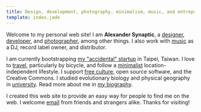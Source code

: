 ```yaml
---
title: Design, development, photography, minimalism, music, and entrepreneurship
template: index.jade
---
```


Welcome to my personal web site! I am **Alexander Synaptic**, a [designer](/design), [developer](/development), and [photographer](/photography), among other things. I also work with [music](/music) as a DJ, record label owner, and distributor.

I am currently bootstrapping [my "accidental" startup](/biography#entrepreneurship) in Taipei, Taiwan. I love to [travel](/biography#travel), particularly by bicycle, and follow a [minimalist](/biography#minimalism) location-independent lifestyle. I support [free culture](/biography#free), open source software, and the Creative Commons. I studied evolutionary biology and physical geography in [university](/biography#education). Read more about me in [my biography](/biography).

I created this web site to provide an easy way for people to find me on the web. I welcome [email](/connect) from friends and strangers alike. Thanks for visiting!
